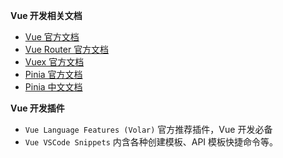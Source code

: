 **Vue 开发相关文档**

- [Vue 官方文档](https://cn.vuejs.org/)
- [Vue Router 官方文档](https://router.vuejs.org/zh/)
- [Vuex 官方文档](https://vuex.vuejs.org/zh/)
- [Pinia 官方文档](https://pinia.vuejs.org/)
- [Pinia 中文文档](https://pinia.web3doc.top/)

**Vue 开发插件**

- `Vue Language Features (Volar)` 官方推荐插件，Vue 开发必备
- `Vue VSCode Snippets` 内含各种创建模板、API 模板快捷命令等。
